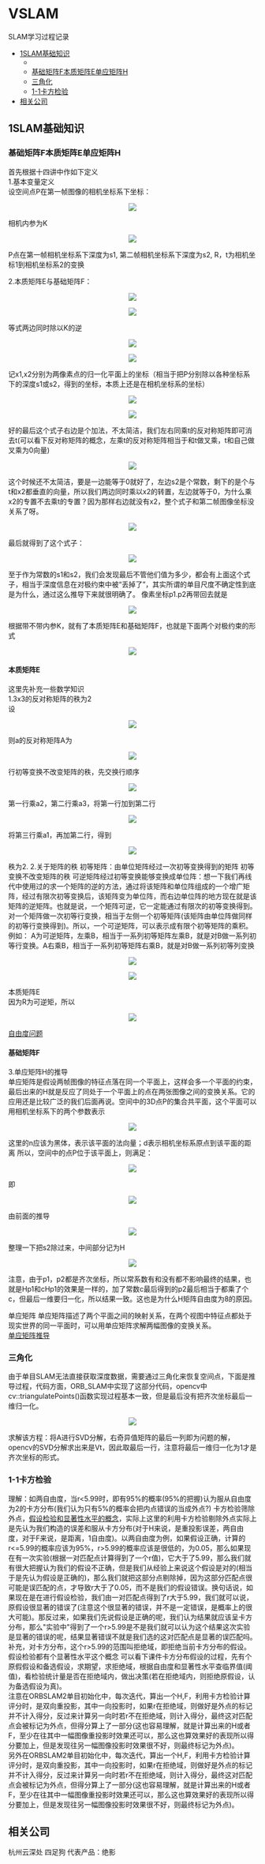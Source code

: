 # VSLAM
SLAM学习过程记录
* [1SLAM基础知识](#1SLAM基础知识)
  * [](#)
  * [基础矩阵F本质矩阵E单应矩阵H](#基础矩阵F本质矩阵E单应矩阵H)
  * [三角化](#三角化)
  * [1-1卡方检验](#1-1卡方检验)
* [相关公司](#相关公司)

## 1SLAM基础知识

### 基础矩阵F本质矩阵E单应矩阵H

首先根据十四讲中作如下定义  
1.基本变量定义  
设空间点P在第一帧图像的相机坐标系下坐标：
<p align="center"><img src="https://user-images.githubusercontent.com/58176267/129569543-7e2c370b-e4fd-4411-bd23-f07365b89b2f.png"></p>  
相机内参为K  
<p align="center"><img src="https://user-images.githubusercontent.com/58176267/129570065-885775d2-39de-41ce-861f-e5341d6910f5.png"></p>  
P点在第一帧相机坐标系下深度为s1, 第二帧相机坐标系下深度为s2, R，t为相机坐标1到相机坐标系2的变换

2.本质矩阵E与基础矩阵F：  

<p align="center"><img src="https://user-images.githubusercontent.com/58176267/129570421-d0f20616-dd64-424e-90b6-b683ea3e1456.png"></p>  
<p align="center"><img src="https://user-images.githubusercontent.com/58176267/129570541-e7b84d92-b40d-4d02-a4b1-f0de71815000.png"></p>  
等式两边同时除以K的逆  
<p align="center"><img src="https://user-images.githubusercontent.com/58176267/129571421-f53bd631-4781-44b6-8bfc-801cc59d5e0b.png"></p>  
<p align="center"><img src="https://user-images.githubusercontent.com/58176267/129571360-15fcea6f-472d-4ace-9632-144a2bbabf5f.png"></p>  
记x1,x2分别为两像素点的归一化平面上的坐标（相当于把P分别除以各种坐标系下的深度s1或s2，得到的坐标，本质上还是在相机坐标系的坐标）  
<p align="center"><img src="https://user-images.githubusercontent.com/58176267/129571827-04f6c4f0-42b1-4443-81ca-9b873bf8af1c.png"></p>  
<p align="center"><img src="https://user-images.githubusercontent.com/58176267/129571951-3754f82f-74fa-4a90-a270-7c626802dfee.png"></p>  
好的最后这个式子右边是个加法，不太简洁，我们左右同乘t的反对称矩阵即可消去t(可以看下反对称矩阵的概念，左乘t的反对称矩阵相当于和t做叉乘，t和自己做叉乘为0向量)  

<p align="center"><img src="https://user-images.githubusercontent.com/58176267/129572767-eea88853-a871-4d24-9c21-86d5cc9d6afa.png"></p>  
这个时候还不太简洁，要是一边能等于0就好了，左边s2是个常数，剩下的是个与t和x2都垂直的向量，所以我们两边同时乘以x2的转置，左边就等于0，为什么乘x2的专置不去乘t的专置？因为那样右边就没有x2，整个式子和第二帧图像坐标没关系了呀。 

<p align="center"><img src="https://user-images.githubusercontent.com/58176267/129573787-41318bc8-0052-41cf-8283-0cf716e8cdec.png"></p>  
最后就得到了这个式子：  

<p align="center"><img src="https://user-images.githubusercontent.com/58176267/129573985-33a7f1a5-9e08-4c50-94bc-df16f66b2bdf.png"></p>  
至于作为常数的s1和s2，我们会发现最后不管他们值为多少，都会有上面这个式子，相当于深度信息在对极约束中被“丢掉了”，其实所谓的单目尺度不确定性到底是为什么，通过这么推导下来就很明确了。  
像素坐标p1.p2再带回去就是  

<p align="center"><img src="https://user-images.githubusercontent.com/58176267/129574826-bff2d14a-4304-40f5-ab2d-1496d15012ad.png"></p>  
根据带不带内参K，就有了本质矩阵E和基础矩阵F，也就是下面两个对极约束的形式


 <p align="center"><img src="https://user-images.githubusercontent.com/58176267/129575179-ea97d91e-5536-45b7-bd3b-f3e8051478b3.png"></p>  

#### 本质矩阵E  
这里先补充一些数学知识  
1.3x3的反对称矩阵的秩为2  
设
<p align="center"><img src="https://user-images.githubusercontent.com/58176267/130084577-eacea821-1301-4b4e-b717-4042c0dab629.png"></p>  
则a的反对称矩阵A为  
<p align="center"><img src="https://user-images.githubusercontent.com/58176267/130085311-b1ccad27-0d81-4988-b6a2-1205fd301744.png"></p> 
行初等变换不改变矩阵的秩，先交换行顺序  
<p align="center"><img src="https://user-images.githubusercontent.com/58176267/130085845-60d76be5-e292-4b1b-b546-17b6346cc2e7.png"></p> 
第一行乘a2，第二行乘a3，将第一行加到第二行  
<p align="center"><img src="https://user-images.githubusercontent.com/58176267/130086777-86a6410b-59c7-4ea6-97c3-8acc133b3893.png"></p>  
将第三行乘a1，再加第二行，得到  
<p align="center"><img src="https://user-images.githubusercontent.com/58176267/130087104-e9231849-ad94-4c56-b36c-a1c2818cf109.png"></p>  
秩为2.  
2.关于矩阵的秩  
初等矩阵：由单位矩阵经过一次初等变换得到的矩阵  
初等变换不改变矩阵的秩
可逆矩阵经过初等变换能够变换成单位阵：想一下我们再线代中使用过的求一个矩阵的逆的方法，通过将该矩阵和单位阵组成的一个增广矩阵，经过有限次初等变换后，该矩阵变为单位阵，而右边单位阵的地方现在就是该矩阵的逆矩阵。也就是说，一个矩阵可逆，它一定能通过有限次的初等变换得到。对一个矩阵做一次初等行变换，相当于左侧一个初等矩阵(该矩阵由单位阵做同样的初等行变换得到)。所以，一个可逆矩阵，可以表示成有限个初等矩阵的乘积。例如：  
A为可逆矩阵，左乘B，相当于一系列初等矩阵左乘B，就是对B做一系列初等行变换。A右乘B，相当于一系列初等矩阵右乘B，就是对B做一系列初等列变换
<p align="center"><img src="https://user-images.githubusercontent.com/58176267/130089977-02f334f9-460d-4580-a3f1-9435a09fb8d3.png"></p>  
<p align="center"><img src="https://user-images.githubusercontent.com/58176267/130090723-2202556e-7d59-4ae5-821d-ea5a7f3fc7ef.png"></p>  


本质矩阵E  
因为R为可逆矩，所以
<p align="center"><img src="https://user-images.githubusercontent.com/58176267/130091239-d92a9e66-2bbd-4583-8539-5500c26966eb.png"></p>  

[自由度问题](https://www.zhihu.com/question/270431743)  

#### 基础矩阵F  


3.单应矩阵H的推导  
单应矩阵是假设两帧图像的特征点落在同一个平面上，这样会多一个平面的约束，最后出来的H就是反应了同处于一个平面上的点在两张图像之间的变换关系。它的应用还是比较广泛的我们后面再说。空间中的3D点P的集合共平面，这个平面可以用相机坐标系下的两个参数表示  
<p align="center"><img src="https://user-images.githubusercontent.com/58176267/131254445-7716c8da-cf30-4e2a-9ef2-e6fc312d1734.png"></p>  
这里的n应该为黑体，表示该平面的法向量；d表示相机坐标系原点到该平面的距离  
所以，空间中的点P位于该平面上，则满足：  
<p align="center"><img src="https://user-images.githubusercontent.com/58176267/131254823-17fefd9c-0a9c-427e-9857-480d714adfb1.png"></p>  
即  
<p align="center"><img src="https://user-images.githubusercontent.com/58176267/131254952-9fda4f8c-c77b-4381-ae39-cf6ace3ad444.png"></p>  
由前面的推导  
<p align="center"><img src="https://user-images.githubusercontent.com/58176267/131977123-cd237e25-ed35-47fe-88fa-2f7d46a68012.png"></p>  
整理一下把s2除过来，中间部分记为H  
<p align="center"><img src="https://user-images.githubusercontent.com/58176267/131978176-c6253c0f-48d6-432a-81a3-7e6843234d6a.png"></p>  
注意，由于p1，p2都是齐次坐标，所以常系数有和没有都不影响最终的结果，也就是Hp1和cHp1的效果是一样的，加了常数c最后得到的p2最后相当于都乘了个c，但最后一维要归一化，所以结果一致。这也是为什么H矩阵自由度为8的原因。  





单应矩阵
单应矩阵描述了两个平面之间的映射关系，在两个视图中特征点都处于现实世界的同一平面时，可以用单应矩阵求解两幅图像的变换关系。  
[单应矩阵推导](https://zhuanlan.zhihu.com/p/138266214)  


### 三角化  
由于单目SLAM无法直接获取深度数据，需要通过三角化来恢复空间点，下面是推导过程，代码方面，ORB_SLAM中实现了这部分代码，opencv中cv::triangulatePoints()函数实现过程基本一致，但是最后没有把齐次坐标最后一维归一化。  
<p align="center"><img src="https://user-images.githubusercontent.com/58176267/131513505-904672f0-a828-4efb-805a-44f72730ab0e.png"></p>   
求解该方程：将A进行SVD分解，右奇异值矩阵的最后一列即为问题的解，opencv的SVD分解求出来是Vt，因此取最后一行，注意将最后一维归一化为1才是齐次坐标的形式。





### 1-1卡方检验
理解：如两自由度，当r<5.99时，即有95%的概率(95%的把握)认为服从自由度为2的卡方分布(我们认为只有5%的概率会把内点错误的当成外点?)
卡方检验筛除外点，[假设检验和显著性水平的概念](https://www.matongxue.com/madocs/2095/)，实际上这里的利用卡方检验剔除外点实际上是先认为我们构造的误差和服从卡方分布(对于H来说，是重投影误差，两自由度，对于F来说，是距离，1自由度)。以两自由度为例，如果假设正确，计算的r<=5.99的概率应该为95%，r>5.99的概率应该是很低的，为0.05，那么如果现在有一次实验(根据一对匹配点计算得到了一个r值)，它大于了5.99，那么我们就有很大把握认为我们的假设不正确，但是我们从经验上来说这个假设是对的(相当于是先认为假设是正确的)，那么我们就把这部分点剔除掉，因为这部分匹配点很可能是误匹配的点，才导致r大于了0.05，而不是我们的假设错误。换句话说，如果现在是在进行假设检验，我们由一对匹配点得到了r大于5.99，我们就可以说，原假设很显著的错误了(注意这个很显著的错误，并不是一定错误，是概率上的很大可能)。那反过来，如果我们先说假设是正确的呢，我们认为结果就应该呈卡方分布，那么"实验中"得到了一个r>5.99是不是我们就可以认为这个结果这次实验是显著的错误的呢，结果显著错误不就是我们选的这对匹配点是显著的误匹配吗。
补充，对卡方分布，这个r>5.99的范围叫拒绝域，即拒绝当前卡方分布的假设。
假设检验都有个显著性水平这个概念
可以看下课件卡方分布假设的过程，先有个原假假设和备选假设，求期望，求拒绝域，根据自由度和显著性水平查临界值(阈值)，看检验统计量是否在拒绝域内，做出决策(若在拒绝域内，则拒绝原假设，认为备选假设为真)。  
注意在ORBSLAM2单目初始化中，每次迭代，算出一个H,F，利用卡方检验计算评分时，是双向重投影，其中一向投影时，如果r在拒绝域，则做好是外点的标记并不计入得分，反过来计算另一向时若r不在拒绝域，则计入得分，最终这对匹配点会被标记为外点，但得分算上了一部分(这也容易理解，就是计算出来的H或者F，至少在往其中一幅图像重投影时效果还可以，那么这也算效果好的表现所以得分要加上，但是发现往另一幅图像投影时效果很不好，则最终标记为外点)。  
另外在ORBSLAM2单目初始化中，每次迭代，算出一个H,F，利用卡方检验计算评分时，是双向重投影，其中一向投影时，如果r在拒绝域，则做好是外点的标记并不计入得分，反过来计算另一向时若r不在拒绝域，则计入得分，最终这对匹配点会被标记为外点，但得分算上了一部分(这也容易理解，就是计算出来的H或者F，至少在往其中一幅图像重投影时效果还可以，那么这也算效果好的表现所以得分要加上，但是发现往另一幅图像投影时效果很不好，则最终标记为外点)。

## 相关公司
杭州云深处 四足狗 代表产品：绝影






